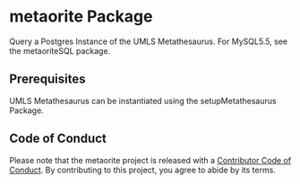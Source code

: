 # metaorite Package     
Query a Postgres Instance of the UMLS Metathesaurus. For MySQL5.5, see the metaoriteSQL package.     

## Prerequisites     
UMLS Metathesaurus can be instantiated using the setupMetathesaurus Package.    


## Code of Conduct

Please note that the metaorite project is released with a [Contributor Code of Conduct](https://contributor-covenant.org/version/2/0/CODE_OF_CONDUCT.html). By contributing to this project, you agree to abide by its terms.
